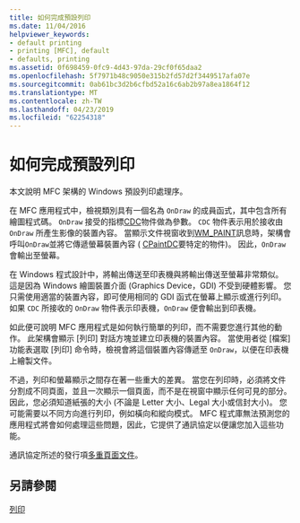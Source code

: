 ```yaml
---
title: 如何完成預設列印
ms.date: 11/04/2016
helpviewer_keywords:
- default printing
- printing [MFC], default
- defaults, printing
ms.assetid: 0f698459-0fc9-4d43-97da-29cf0f65daa2
ms.openlocfilehash: 5f7971b48c9050e315b2fd57d2f3449517afa07e
ms.sourcegitcommit: 0ab61bc3d2b6cfbd52a16c6ab2b97a8ea1864f12
ms.translationtype: MT
ms.contentlocale: zh-TW
ms.lasthandoff: 04/23/2019
ms.locfileid: "62254318"
---
```

# <a name="how-default-printing-is-done"></a>如何完成預設列印

本文說明 MFC 架構的 Windows 預設列印處理序。

在 MFC 應用程式中，檢視類別具有一個名為 `OnDraw` 的成員函式，其中包含所有繪圖程式碼。 `OnDraw` 接受的指標[CDC](../mfc/reference/cdc-class.md)物件做為參數。 `CDC` 物件表示用於接收由 `OnDraw` 所產生影像的裝置內容。 當顯示文件視窗收到[WM_PAINT](/windows/desktop/gdi/wm-paint)訊息時，架構會呼叫`OnDraw`並將它傳遞螢幕裝置內容 ( [CPaintDC](../mfc/reference/cpaintdc-class.md)要特定的物件)。 因此，`OnDraw` 會輸出至螢幕。

在 Windows 程式設計中，將輸出傳送至印表機與將輸出傳送至螢幕非常類似。 這是因為 Windows 繪圖裝置介面 (Graphics Device，GDI) 不受到硬體影響。 您只需使用適當的裝置內容，即可使用相同的 GDI 函式在螢幕上顯示或進行列印。 如果 `CDC` 所接收的 `OnDraw` 物件表示印表機，`OnDraw` 便會輸出到印表機。

如此便可說明 MFC 應用程式是如何執行簡單的列印，而不需要您進行其他的動作。 此架構會顯示 [列印] 對話方塊並建立印表機的裝置內容。 當使用者從 [檔案] 功能表選取 [列印] 命令時，檢視會將這個裝置內容傳遞至 `OnDraw`，以便在印表機上繪製文件。

不過，列印和螢幕顯示之間存在著一些重大的差異。 當您在列印時，必須將文件分割成不同頁面，並且一次顯示一個頁面，而不是在視窗中顯示任何可見的部分。 因此，您必須知道紙張的大小 (不論是 Letter 大小、Legal 大小或信封大小)。 您可能需要以不同方向進行列印，例如橫向和縱向模式。 MFC 程式庫無法預測您的應用程式將會如何處理這些問題，因此，它提供了通訊協定以便讓您加入這些功能。

通訊協定所述的發行項[多重頁面文件](../mfc/multipage-documents.md)。

## <a name="see-also"></a>另請參閱

[列印](../mfc/printing.md)
